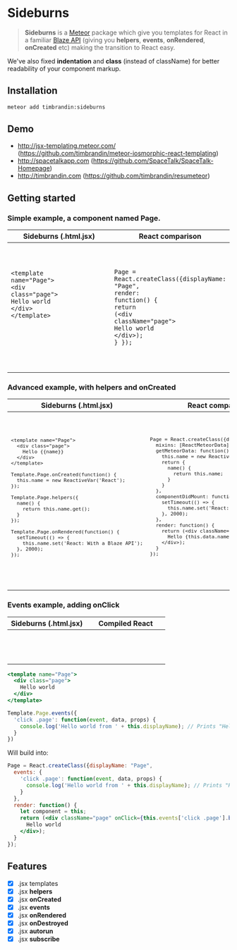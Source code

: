 # Sideburns
> **Sideburns** is a [Meteor](http://meteor.com) package which give you templates for React in a familiar [Blaze API](https://www.meteor.com/blaze) (giving you **helpers**, **events**, **onRendered**, **onCreated** etc) making the transition to React easy.

We've also fixed **indentation** and **class** (instead of className) for better readability of your component markup.

## Installation

```bash
meteor add timbrandin:sideburns
```

## Demo

* http://jsx-templating.meteor.com/ (https://github.com/timbrandin/meteor-iosmorphic-react-templating)
* http://spacetalkapp.com (https://github.com/SpaceTalk/SpaceTalk-Homepage)
* http://timbrandin.com (https://github.com/timbrandin/resumeteor)

## Getting started

### Simple example, a component named Page.

<table width="100%"><thead><tr><th width="50%">Sideburns (.html.jsx)</th><th width="50%">React comparison</th></tr></thead><tbody><tr><td valign="top"><pre lang="jsx"><code>

<span class="pl-k rich-diff-level-one">&lt;</span>template name<span class="pl-k rich-diff-level-one">=</span><span class="pl-s rich-diff-level-one"><span class="pl-pds">"</span>Page<span class="pl-pds">"</span></span><span class="pl-k rich-diff-level-one">&gt;</span>
  <span class="pl-k rich-diff-level-one">&lt;</span>div <span class="pl-k rich-diff-level-one">class</span><span class="pl-k rich-diff-level-one">=</span><span class="pl-s rich-diff-level-one"><span class="pl-pds">"</span>page<span class="pl-pds">"</span></span><span class="pl-k rich-diff-level-one">&gt;</span>
    Hello world
  <span class="pl-k rich-diff-level-one">&lt;</span>/div<span class="pl-k rich-diff-level-one">&gt;</span>
<span class="pl-k rich-diff-level-one">&lt;</span>/template<span class="pl-k rich-diff-level-one">&gt;

</code></span></pre></td><td valign="top"><pre lang="jsx" class="vicinity rich-diff-level-zero"><code>

Page <span class="pl-k rich-diff-level-one">=</span> React.createClass({displayName<span class="pl-k rich-diff-level-one">:</span> <span class="pl-s rich-diff-level-one"><span class="pl-pds">"</span>Page<span class="pl-pds">"</span></span>,
  <span class="pl-en rich-diff-level-one">render</span><span class="pl-k rich-diff-level-one">:</span> <span class="pl-k rich-diff-level-one">function</span>() {
    <span class="pl-k rich-diff-level-one">return</span> (<span class="pl-k rich-diff-level-one">&lt;</span>div className<span class="pl-k rich-diff-level-one">=</span><span class="pl-s rich-diff-level-one"><span class="pl-pds">"</span>page<span class="pl-pds">"</span></span><span class="pl-k rich-diff-level-one">&gt;</span>
      Hello world
    <span class="pl-k rich-diff-level-one">&lt;</span>/div<span class="pl-k rich-diff-level-one">&gt;</span>);
  }
});

</code></pre></td></tr></tbody></table>

<!--
```jsx
<template name="Page">
  <div class="page">
    Hello world
  </div>
</template>
```
-->

<!--
```jsx
Page = React.createClass({displayName: "Page",
  render: function() {
    return (<div className="page">
      Hello world
    </div>);
  }
});
```
-->

### Advanced example, with helpers and onCreated

<table width="100%"><thead><tr><th width="50%">Sideburns (.html.jsx)</th><th width="50%">React comparison</th></tr></thead><tbody><tr><td valign="top"><pre lang="jsx"><code>

<pre class="vicinity rich-diff-level-zero">
<span class="pl-k rich-diff-level-one">&lt;</span>template name<span class="pl-k rich-diff-level-one">=</span><span class="pl-s rich-diff-level-one"><span class="pl-pds">"</span>Page<span class="pl-pds">"</span></span><span class="pl-k rich-diff-level-one">&gt;</span>
  <span class="pl-k rich-diff-level-one">&lt;</span>div <span class="pl-k rich-diff-level-one">class</span><span class="pl-k rich-diff-level-one">=</span><span class="pl-s rich-diff-level-one"><span class="pl-pds">"</span>page<span class="pl-pds">"</span></span><span class="pl-k rich-diff-level-one">&gt;</span>
    Hello {{name}}
  <span class="pl-k rich-diff-level-one">&lt;</span>/div<span class="pl-k rich-diff-level-one">&gt;</span>
<span class="pl-k rich-diff-level-one">&lt;</span>/template<span class="pl-k rich-diff-level-one">&gt;</span>

Template.Page.onCreated(<span class="pl-k rich-diff-level-one">function</span>() {
  <span class="pl-v rich-diff-level-one">this</span>.<span class="pl-c1 rich-diff-level-one">name</span> <span class="pl-k rich-diff-level-one">=</span> <span class="pl-k rich-diff-level-one">new</span> <span class="pl-en rich-diff-level-one">ReactiveVar</span>(<span class="pl-s rich-diff-level-one"><span class="pl-pds">'</span>React<span class="pl-pds">'</span></span>);
});

Template.Page.helpers({
  <span class="pl-en rich-diff-level-one">name</span>() {
    <span class="pl-k rich-diff-level-one">return</span> <span class="pl-v rich-diff-level-one">this</span>.<span class="pl-c1 rich-diff-level-one">name</span>.get();
  }
});

Template.Page.onRendered(<span class="pl-k rich-diff-level-one">function</span>() {
  <span class="pl-c1 rich-diff-level-one">setTimeout</span>(()<span class="pl-k rich-diff-level-one"> =&gt;</span> {
    <span class="pl-v rich-diff-level-one">this</span>.<span class="pl-c1 rich-diff-level-one">name</span>.set(<span class="pl-s rich-diff-level-one"><span class="pl-pds">'</span>React: With a Blaze API<span class="pl-pds">'</span></span>);
  }, <span class="pl-c1 rich-diff-level-one">2000</span>);
});</pre>

</code></span></pre></td><td valign="top"><pre lang="jsx" class="vicinity rich-diff-level-zero"><code>

<pre class="rich-diff-level-zero">Page <span class="pl-k rich-diff-level-one">=</span> React.createClass({displayName<span class="pl-k rich-diff-level-one">:</span> <span class="pl-s rich-diff-level-one"><span class="pl-pds">"</span>Page<span class="pl-pds">"</span></span>,
  mixins<span class="pl-k rich-diff-level-one">:</span> [ReactMeteorData],
  <span class="pl-en rich-diff-level-one">getMeteorData</span><span class="pl-k rich-diff-level-one">:</span> <span class="pl-k rich-diff-level-one">function</span>() {
    <span class="pl-v rich-diff-level-one">this</span>.<span class="pl-c1 rich-diff-level-one">name</span> <span class="pl-k rich-diff-level-one">=</span> <span class="pl-k rich-diff-level-one">new</span> <span class="pl-en rich-diff-level-one">ReactiveVar</span>(<span class="pl-s rich-diff-level-one"><span class="pl-pds">'</span>React<span class="pl-pds">'</span></span>);
    <span class="pl-k rich-diff-level-one">return</span> {
      <span class="pl-en rich-diff-level-one">name</span>() {
        <span class="pl-k rich-diff-level-one">return</span> <span class="pl-v rich-diff-level-one">this</span>.<span class="pl-c1 rich-diff-level-one">name</span>;
      }
    }
  },
  <span class="pl-en rich-diff-level-one">componentDidMount</span><span class="pl-k rich-diff-level-one">:</span> <span class="pl-k rich-diff-level-one">function</span>() {
    <span class="pl-c1 rich-diff-level-one">setTimeout</span>(()<span class="pl-k rich-diff-level-one"> =&gt;</span> {
      <span class="pl-v rich-diff-level-one">this</span>.<span class="pl-c1 rich-diff-level-one">name</span>.set(<span class="pl-s rich-diff-level-one"><span class="pl-pds">'</span>React: With a Blaze API<span class="pl-pds">'</span></span>);
    }, <span class="pl-c1 rich-diff-level-one">2000</span>);
  },
  <span class="pl-en rich-diff-level-one">render</span><span class="pl-k rich-diff-level-one">:</span> <span class="pl-k rich-diff-level-one">function</span>() {
    <span class="pl-k rich-diff-level-one">return</span> (<span class="pl-k rich-diff-level-one">&lt;</span>div className<span class="pl-k rich-diff-level-one">=</span><span class="pl-s rich-diff-level-one"><span class="pl-pds">"</span>page<span class="pl-pds">"</span></span><span class="pl-k rich-diff-level-one">&gt;</span>
      Hello {<span class="pl-v rich-diff-level-one">this</span>.<span class="pl-c1 rich-diff-level-one">data</span>.<span class="pl-c1 rich-diff-level-one">name</span>}
    <span class="pl-k rich-diff-level-one">&lt;</span>/div<span class="pl-k rich-diff-level-one">&gt;</span>);
  }
});</pre>

</code></pre></td></tr></tbody></table>

<!--
```jsx
// {{name}} is parsed into {this.data.name}.
<template name="Page">
  <div class="page">
    Hello {{name}}
  </div>
</template>

Template.Page.onCreated(function() {
  this.name = new ReactiveVar('React');
});

Template.Page.helpers({
  name() {
    return this.name.get();
  }
});

// Same as onComponentDidMount.
Template.Page.onRendered(function() {
  setTimeout(() => {
    this.name.set('React: With a Blaze API');
  }, 2000);
});
```
-->

<!--
```jsx
Page = React.createClass({displayName: "Page",
  mixins: [ReactMeteorData],
  getMeteorData: function() {
    this.name = new ReactiveVar('React');
    return {
      name() {
        return this.name;
      }
    }
  },
  componentDidMount: function() {
    setTimeout(() => {
      this.name.set('React: With a Blaze API');
    }, 2000);
  },
  render: function() {
    return (<div className="page">
      Hello {this.data.name}
    </div>);
  }
});
```
-->

### Events example, adding onClick

<table width="100%"><thead><tr><th width="50%">Sideburns (.html.jsx)</th><th width="50%">Compiled React</th></tr></thead><tbody><tr><td valign="top"><pre lang="jsx"><code>



</code></span></pre></td><td valign="top"><pre lang="jsx" class="vicinity rich-diff-level-zero"><code>



</code></pre></td></tr></tbody></table>

```jsx
<template name="Page">
  <div class="page">
    Hello world
  </div>
</template>

Template.Page.events({
  'click .page': function(event, data, props) {
    console.log('Hello world from ' + this.displayName); // Prints "Hello world from Page".
  }
})
```

Will build into:

```jsx
Page = React.createClass({displayName: "Page",
  events: {
    'click .page': function(event, data, props) {
      console.log('Hello world from ' + this.displayName); // Prints "Hello world from Page".
    }
  },
  render: function() {
    let component = this;
    return (<div className="page" onClick={this.events['click .page'].bind(component, event, this, this.props)}>
      Hello world
    </div>);
  }
});
```

## Features

- [x] .jsx templates
- [x] .jsx **helpers**
- [x] .jsx **onCreated**
- [x] .jsx **events**
- [x] .jsx **onRendered**
- [x] .jsx **onDestroyed**
- [x] .jsx **autorun**
- [x] .jsx **subscribe**
